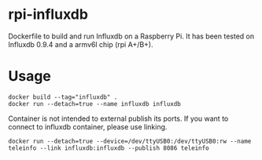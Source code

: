 # rpi-influxdb
Dockerfile to build and run Influxdb on a Raspberry Pi. It has been tested on Influxdb 0.9.4 and a armv6l chip (rpi A+/B+).

# Usage
```
docker build --tag="influxdb" .
docker run --detach=true --name influxdb influxdb
```
Container is not intended to external publish its ports. If you want to connect to influxdb container, please use linking.
```
docker run --detach=true --device=/dev/ttyUSB0:/dev/ttyUSB0:rw --name teleinfo --link influxdb:influxdb --publish 8086 teleinfo
```

